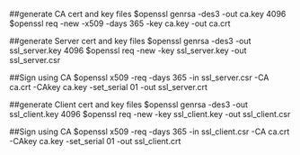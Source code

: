 ##generate CA cert and key files
$openssl genrsa -des3 -out ca.key 4096
$openssl req -new -x509 -days 365 -key ca.key -out ca.crt
 
##generate Server cert and key files
$openssl genrsa -des3 -out ssl_server.key 4096
$openssl req -new -key ssl_server.key -out ssl_server.csr
 
##Sign using CA
$openssl x509 -req -days 365 -in ssl_server.csr -CA ca.crt -CAkey ca.key -set_serial 01 -out ssl_server.crt
 
##generate Client cert and key files
$openssl genrsa -des3 -out ssl_client.key 4096
$openssl req -new -key ssl_client.key -out ssl_client.csr
 
##Sign using CA
$openssl x509 -req -days 365 -in ssl_client.csr -CA ca.crt -CAkey ca.key -set_serial 01 -out ssl_client.crt